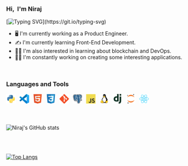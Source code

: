 
### Hi,  I'm Niraj

[![Typing SVG](https://readme-typing-svg.demolab.com?font=Fira+Code&pause=1000&width=435&lines=I'm+a+Python+Developer!)](https://git.io/typing-svg)

- 🖥️ I'm currently working as a Product Engineer.
- ✍️  I'm currently learning Front-End Development.
- 👨‍💻 I'm also interested in learning about blockchain and DevOps.
- 🧑‍💻 I'm constantly working on creating some interesting applications. 

<br/>

### Languages and Tools

<img align="left" alt="python" width="26px" src="https://github.com/devicons/devicon/blob/v2.15.1/icons/python/python-original.svg" style="padding-right:10px;" />
<img align="left" alt="Visual Studio Code" width="26px" src="https://github.com/devicons/devicon/blob/v2.15.1/icons/vscode/vscode-original.svg" style="padding-right:10px;" />
<img align="left" alt="HTML5" width="26px" src="https://github.com/devicons/devicon/blob/v2.15.1/icons/html5/html5-original.svg" style="padding-right:10px;" />
<img align="left" alt="CSS3" width="26px" src="https://github.com/devicons/devicon/blob/v2.15.1/icons/css3/css3-original.svg" style="padding-right:10px;" />
<img align="left" alt="git" width="26px" src="https://github.com/devicons/devicon/blob/v2.15.1/icons/git/git-original.svg" style="padding-right:10px;" />
<img align="left" alt="postgres" width="26px" src="https://github.com/devicons/devicon/blob/v2.15.1/icons/postgresql/postgresql-original.svg" style="padding-right:10px;" />
<img align="left" alt="javscript" width="26px" src="https://github.com/devicons/devicon/blob/v2.15.1/icons/javascript/javascript-original.svg" style="padding-right:10px;" />
<img align="left" alt="linux" width="26px" src="https://github.com/devicons/devicon/blob/v2.15.1/icons/linux/linux-original.svg" style="padding-right:10px;" />
<img align="left" alt="django" width="26px" src="https://github.com/devicons/devicon/blob/v2.15.1/icons/django/django-plain.svg" style="padding-right:10px;" />
<img align="left" alt="jupyter-notebook" width="26px" src="https://github.com/devicons/devicon/blob/v2.15.1/icons/jupyter/jupyter-original.svg" style="padding-right:10px;" />
<img align="left" alt="react" width="26px" src="https://github.com/devicons/devicon/blob/v2.15.1/icons/react/react-original.svg" style="padding-right:10px;" />

<br />
<br />
<br />
<br />

![Niraj's GitHub stats](https://github-readme-stats.vercel.app/api?username=nrjp&show_icons=true&show_icons=true&theme=radical)

<br />
<br />

[![Top Langs](https://github-readme-stats.vercel.app/api/top-langs/?username=nrjp&hide_progress=true)](https://github.com/anuraghazra/github-readme-stats)
